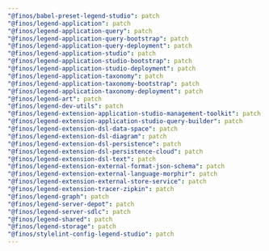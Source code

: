 ```yaml
---
"@finos/babel-preset-legend-studio": patch
"@finos/legend-application": patch
"@finos/legend-application-query": patch
"@finos/legend-application-query-bootstrap": patch
"@finos/legend-application-query-deployment": patch
"@finos/legend-application-studio": patch
"@finos/legend-application-studio-bootstrap": patch
"@finos/legend-application-studio-deployment": patch
"@finos/legend-application-taxonomy": patch
"@finos/legend-application-taxonomy-bootstrap": patch
"@finos/legend-application-taxonomy-deployment": patch
"@finos/legend-art": patch
"@finos/legend-dev-utils": patch
"@finos/legend-extension-application-studio-management-toolkit": patch
"@finos/legend-extension-application-studio-query-builder": patch
"@finos/legend-extension-dsl-data-space": patch
"@finos/legend-extension-dsl-diagram": patch
"@finos/legend-extension-dsl-persistence": patch
"@finos/legend-extension-dsl-persistence-cloud": patch
"@finos/legend-extension-dsl-text": patch
"@finos/legend-extension-external-format-json-schema": patch
"@finos/legend-extension-external-language-morphir": patch
"@finos/legend-extension-external-store-service": patch
"@finos/legend-extension-tracer-zipkin": patch
"@finos/legend-graph": patch
"@finos/legend-server-depot": patch
"@finos/legend-server-sdlc": patch
"@finos/legend-shared": patch
"@finos/legend-storage": patch
"@finos/stylelint-config-legend-studio": patch
---
```


